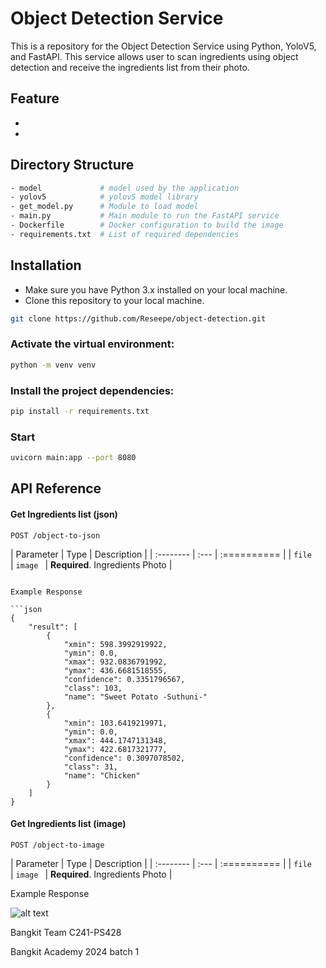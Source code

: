 # Object Detection Service

This is a repository for the Object Detection Service using Python, YoloV5, and FastAPI. This service allows user to scan ingredients using object detection and receive the ingredients list from their photo.

## Feature

-
-

## Directory Structure

```bash
- model             # model used by the application
- yolov5            # yolov5 model library
- get_model.py      # Module to load model
- main.py           # Main module to run the FastAPI service
- Dockerfile        # Docker configuration to build the image
- requirements.txt  # List of required dependencies
```

## Installation

- Make sure you have Python 3.x installed on your local machine.
- Clone this repository to your local machine.

```bash
git clone https://github.com/Reseepe/object-detection.git
```

### Activate the virtual environment: 

```bash
python -m venv venv
```

### Install the project dependencies:

```bash
pip install -r requirements.txt
```

### Start

```bash
uvicorn main:app --port 8080
```

## API Reference

#### Get Ingredients list (json)

```
POST /object-to-json
```

| Parameter     | Type      | Description                           |
| :--------     | :---      | :==========                           |
| `file      `  | `image `  | **Required**. Ingredients Photo       |
```

Example Response

```json
{
    "result": [
        {
            "xmin": 598.3992919922,
            "ymin": 0.0,
            "xmax": 932.0836791992,
            "ymax": 436.6681518555,
            "confidence": 0.3351796567,
            "class": 103,
            "name": "Sweet Potato -Suthuni-"
        },
        {
            "xmin": 103.6419219971,
            "ymin": 0.0,
            "xmax": 444.1747131348,
            "ymax": 422.6817321777,
            "confidence": 0.3097078502,
            "class": 31,
            "name": "Chicken"
        }
    ]
}
```

#### Get Ingredients list (image)

```
POST /object-to-image
```

| Parameter     | Type      | Description                           |
| :--------     | :---      | :==========                           |
| `file      `  | `image `  | **Required**. Ingredients Photo       |

Example Response

![alt text](http://assets/sample_response.jpg)


Bangkit Team C241-PS428

Bangkit Academy 2024 batch 1
